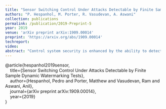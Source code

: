 ```yaml
---
title: "Sensor Switching Control Under Attacks Detectable by Finite Sample Dynamic Watermarking Tests"
authors: "P. Hespanhol, M. Porter, R. Vasudevan, A. Aswani"
collection: publications
permalink: /publication/2019-Preprint-5
year: 2019
venue: 'arXiv preprint arXiv:1909.00014'
preprint: 'https://arxiv.org/abs/1909.00014'
techreport:
video:
abstract: "Control system security is enhanced by the ability to detect malicious attacks on sensor measurements. Dynamic watermarking can detect such attacks on linear time-invariant (LTI) systems. However, existing theory focuses on attack detection and not on the use of watermarking in conjunction with attack mitigation strategies. In this paper, we study the problem of switching between two sets of sensors: One set of sensors has high accuracy but is vulnerable to attack, while the second set of sensors has low accuracy but cannot be attacked. The problem is to design a sensor switching strategy based on attack detection by dynamic watermarking. This requires new theory because existing results are not adequate to control or bound the behavior of sensor switching strategies that use finite data. To overcome this, we develop new finite sample hypothesis tests for dynamic watermarking in the case of bounded disturbances, using the modern theory of concentration of measure for random matrices. Our resulting switching strategy is validated with a simulation analysis in an autonomous driving setting, which demonstrates the strong performance of our proposed policy."
---
```

<p>@article{hespanhol2019sensor,<br>
&nbsp;&nbsp;&nbsp;&nbsp;title={Sensor Switching Control Under Attacks Detectable by Finite Sample Dynamic Watermarking Tests},<br>
&nbsp;&nbsp;&nbsp;&nbsp;author={Hespanhol, Pedro and Porter, Matthew and Vasudevan, Ram and Aswani, Anil},<br>
&nbsp;&nbsp;&nbsp;&nbsp;journal={arXiv preprint arXiv:1909.00014},<br>
&nbsp;&nbsp;&nbsp;&nbsp;year={2019}<br>
}
</p>
